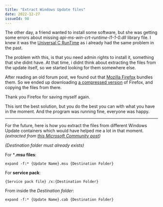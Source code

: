 ```yaml
---
title: "Extract Windows Update files"
date: 2022-12-27
issueId: 98
---
```


The other day, a friend wanted to install some software, but she was getting some errors about missing *api-ms-win-crt-runtime-l1-1-0.dll* library file. I knew it was the [Universal C RunTime](https://support.microsoft.com/es-es/topic/actualizaci%C3%B3n-para-universal-c-runtime-en-windows-c0514201-7fe6-95a3-b0a5-287930f3560c) as i already had the same problem in the past.

The problem with this, is that you need admin rights to install it, something that she didnt have. At that time, i didnt think about extracting the files from the update itself, so we started looking for them somewhere else.

After reading an old forum post, we found out that [Mozilla Firefox](https://www.mozilla.org/es-AR/firefox/new/) bundles them. So we ended up downloading [a compressed version](https://ftp.mozilla.org/pub/firefox/nightly/latest-mozilla-central/) of Firefox, and copying the files from there.

Thank you Firefox for saving myself again.

This isnt the best solution, but you do the best you can with what you have in the moment. And the program was running fine, everyone was happy.

---

For the future, here is how you extract the files from different Windows Update containers which would have helped me a lot in that moment. *(extracted from [this Microsoft Community post](https://answers.microsoft.com/en-us/windows/forum/all/extracting-an-update/2f341403-1419-4153-8c4a-e088d6bfdd72))*

*(Destination folder must already exists)*

For ***.msu files**:

```expand -f:* {Update Name}.msu {Destination Folder}```

For **service pack**:

```{Service pack file} /x:{Destination Folder}```

From inside the *Destination folder*:

```expand -f:* {Update Name}.cab {Destination Folder}```
